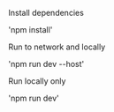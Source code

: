 Install dependencies

'npm install'

Run to network and locally

'npm run dev --host'

Run locally only

'npm run dev'
